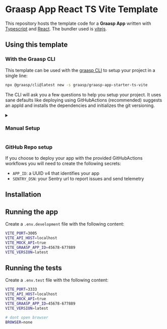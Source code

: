 # Graasp App React TS Vite Template

This repository hosts the template code for a **Graasp App** written with [Typescript](https://www.typescriptlang.org/) and [React](https://react.dev/). The bundler used is [vitejs](https://vitejs.dev).

## Using this template

### With the Graasp CLI

This template can be used with the [graasp CLI](https://www.npmjs.com/package/@graasp/cli?activeTab=readme) to setup your project in a single line:

```bash
npx @graasp/cli@latest new -s graasp/graasp-app-starter-ts-vite
```

The CLI will ask you a few questions to help you setup your project. It uses sane defaults like deploying using GitHubActions (recommended) suggests an appId and installs the dependencies and initializes the git versioning.

<details >
<summary><h3>Manual Setup</h3></summary>

Should you choose to bootstrap your graasp app manually, you will need to execute the following steps.

#### Cloning the template

First create a copy of this repo using either the `Use this template` button, or clone it using the command line.

With `git`:

```bash
git clone 
```

With the [GitHub CLI](https://cli.github.com/):

```bash
gh repo clone graasp/graasp-app-starter-ts-vite
```

#### Adding Workflows

To deploy your app using github actions.

#### Renaming

You will have to look rename

</details>

### GitHub Repo setup

If you choose to deploy your app with the provided GitHubActions workflows you will need to create the following secrets:

- `APP_ID`: a UUID v4 that identifies your app
- `SENTRY_DSN`: your Sentry url to report issues and send telemetry

## Installation

## Running the app

Create a `.env.development` file with the following content:

```bash
VITE_PORT=3005
VITE_API_HOST=localhost
VITE_MOCK_API=true
VITE_GRAASP_APP_ID=45678-677889
VITE_VERSION=latest
```

## Running the tests

Create a `.env.test` file with the following content:

```bash
VITE_PORT=3333
VITE_API_HOST=localhost
VITE_MOCK_API=true
VITE_GRAASP_APP_ID=45678-677889
VITE_VERSION=latest

# dont open browser
BROWSER=none
```
